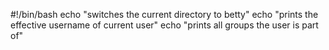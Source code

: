 #!/bin/bash
echo "switches the current directory to betty"
echo "prints the effective username of current user"
echo "prints all groups the user is part of"
